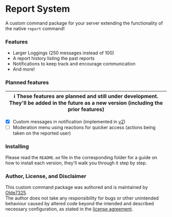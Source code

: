 # Report System
A custom command package for your server extending the functionality of the native `report` command!

### Features
* Larger Loggings (250 messages instead of 100)
* A report history listing the past reports
* Notifications to keep track and encourage communication
* And more!

### Planned features
| ℹ These features are planned and still under development. They'll be added in the future as a new version (including the prior features) |
| --- |

- [x] Custom messages in notification (implemented in [v2](./v2 "version 2"))
- [ ] Moderation menu using reactions for quicker access (actions being taken on the reported user)

### Installing
Please read the `README.md` file in the corresponding folder for a guide on how to install each version, they'll walk you through it step by step.

### Author, License, and Disclaimer
This custom command package was authored and is maintained by [Olde7325](https://github.com/Olde7325 "Olde7325's profile on GitHub").  
The author does not take any responsibility for bugs or other unintended behaviour caused by altered code beyond the intended and described necessary configuration, as stated in the [license agreement](../LICENSE "License").
